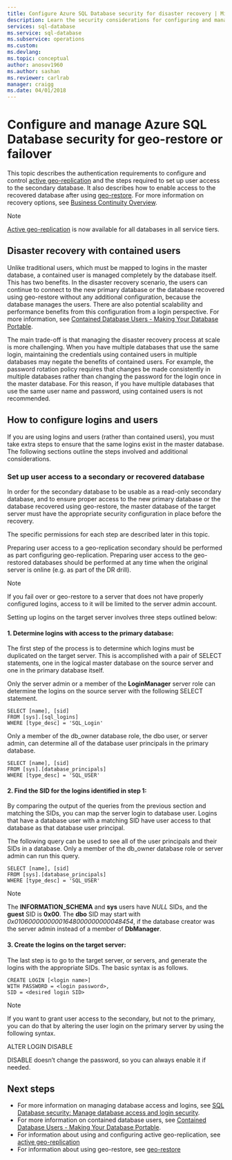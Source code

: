 ```yaml
---
title: Configure Azure SQL Database security for disaster recovery | Microsoft Docs
description: Learn the security considerations for configuring and managing security after a database restore or a failover to a secondary server.
services: sql-database
ms.service: sql-database
ms.subservice: operations
ms.custom: 
ms.devlang: 
ms.topic: conceptual
author: anosov1960
ms.author: sashan
ms.reviewer: carlrab
manager: craigg
ms.date: 04/01/2018
---
```

# Configure and manage Azure SQL Database security for geo-restore or failover 

This topic describes the authentication requirements to configure and control [active geo-replication](sql-database-geo-replication-overview.md) and the steps required to set up user access to the secondary database. It also describes how to enable access to the recovered database after using [geo-restore](sql-database-recovery-using-backups.md#geo-restore). For more information on recovery options, see [Business Continuity Overview](sql-database-business-continuity.md).

> [!NOTE]
> [Active geo-replication](sql-database-geo-replication-overview.md) is now available for all databases in all service tiers.
>  

## Disaster recovery with contained users
Unlike traditional users, which must be mapped to logins in the master database, a contained user is managed completely by the database itself. This has two benefits. In the disaster recovery scenario, the users can continue to connect to the new primary database or the database recovered using geo-restore without any additional configuration, because the database manages the users. There are also potential scalability and performance benefits from this configuration from a login perspective. For more information, see [Contained Database Users - Making Your Database Portable](https://msdn.microsoft.com/library/ff929188.aspx). 

The main trade-off is that managing the disaster recovery process at scale is more challenging. When you have multiple databases that use the same login, maintaining the credentials using contained users in multiple databases may negate the benefits of contained users. For example, the password rotation policy requires that changes be made consistently in multiple databases rather than changing the password for the login once in the master database. For this reason, if you have multiple databases that use the same user name and password, using contained users is not recommended. 

## How to configure logins and users
If you are using logins and users (rather than contained users), you must take extra steps to ensure that the same logins exist in the master database. The following sections outline the steps involved and additional considerations.

### Set up user access to a secondary or recovered database
In order for the secondary database to be usable as a read-only secondary database, and to ensure proper access to the new primary database or the database recovered using geo-restore, the master database of the target server must have the appropriate security configuration in place before the recovery.

The specific permissions for each step are described later in this topic.

Preparing user access to a geo-replication secondary should be performed as part configuring geo-replication. Preparing user access to the geo-restored databases should be performed at any time when the original server is online (e.g. as part of the DR drill).

> [!NOTE]
> If you fail over or geo-restore to a server that does not have properly configured logins, access to it will be limited to the server admin account.
> 
> 

Setting up logins on the target server involves three steps outlined below:

#### 1. Determine logins with access to the primary database:
The first step of the process is to determine which logins must be duplicated on the target server. This is accomplished with a pair of SELECT statements, one in the logical master database on the source server and one in the primary database itself.

Only the server admin or a member of the **LoginManager** server role can determine the logins on the source server with the following SELECT statement. 

    SELECT [name], [sid] 
    FROM [sys].[sql_logins] 
    WHERE [type_desc] = 'SQL_Login'

Only a member of the db_owner database role, the dbo user, or server admin, can determine all of the database user principals in the primary database.

    SELECT [name], [sid]
    FROM [sys].[database_principals]
    WHERE [type_desc] = 'SQL_USER'

#### 2. Find the SID for the logins identified in step 1:
By comparing the output of the queries from the previous section and matching the SIDs, you can map the server login to database user. Logins that have a database user with a matching SID have user access to that database as that database user principal. 

The following query can be used to see all of the user principals and their SIDs in a database. Only a member of the db_owner database role or server admin can run this query.

    SELECT [name], [sid]
    FROM [sys].[database_principals]
    WHERE [type_desc] = 'SQL_USER'

> [!NOTE]
> The **INFORMATION_SCHEMA** and **sys** users have *NULL* SIDs, and the **guest** SID is **0x00**. The **dbo** SID may start with *0x01060000000001648000000000048454*, if the database creator was the server admin instead of a member of **DbManager**.
> 
> 

#### 3. Create the logins on the target server:
The last step is to go to the target server, or servers, and generate the logins with the appropriate SIDs. The basic syntax is as follows.

    CREATE LOGIN [<login name>]
    WITH PASSWORD = <login password>,
    SID = <desired login SID>

> [!NOTE]
> If you want to grant user access to the secondary, but not to the primary, you can do that by altering the user login on the primary server by using the following syntax.
> 
> ALTER LOGIN <login name> DISABLE
> 
> DISABLE doesn’t change the password, so you can always enable it if needed.
> 
> 

## Next steps
* For more information on managing database access and logins, see [SQL Database security: Manage database access and login security](sql-database-manage-logins.md).
* For more information on contained database users, see [Contained Database Users - Making Your Database Portable](https://msdn.microsoft.com/library/ff929188.aspx).
* For information about using and configuring active geo-replication, see [active geo-replication](sql-database-geo-replication-overview.md)
* For information about using geo-restore, see [geo-restore](sql-database-recovery-using-backups.md#geo-restore)

